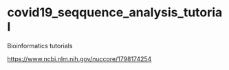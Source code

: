 # covid19_seqquence_analysis_tutorial
Bioinformatics tutorials

https://www.ncbi.nlm.nih.gov/nuccore/1798174254 
